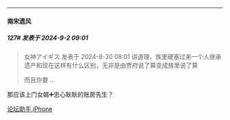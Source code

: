 ﻿
*****

####  南宋遗风  
##### 127#       发表于 2024-9-2 09:01

<blockquote>女神アイギス 发表于 2024-8-30 08:01
讲道理，族里硬塞过来一个人继承遗产和现在这样有什么区别，无非是由贾府说了算变成族里说了算

而且你要 ...</blockquote>
那应该上门女婿➕忠心耿耿的账房先生？

[论坛助手,iPhone](https://bbs.saraba1st.com/2b/forum.php?mod=viewthread&amp;tid=2029836)

